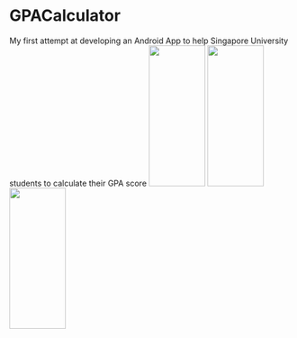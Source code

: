 # GPACalculator
My first attempt at developing an Android App to help Singapore University students to calculate their GPA score
<img src="https://user-images.githubusercontent.com/29830837/128147145-7f015bad-469d-4e57-a9aa-d19f807511d6.jpeg" width="100" height="250">
<img src="https://user-images.githubusercontent.com/29830837/128147153-8cbebaed-02bb-44b7-8ad2-0be330f98239.jpeg" width="100" height="250">
<img src="https://user-images.githubusercontent.com/29830837/128147160-b50448db-e043-498b-b101-cc4dfd5515c7.jpeg" width="100" height="250">

